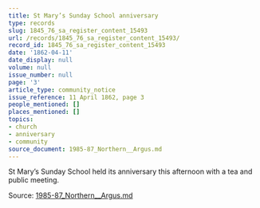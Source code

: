```yaml
---
title: St Mary’s Sunday School anniversary
type: records
slug: 1845_76_sa_register_content_15493
url: /records/1845_76_sa_register_content_15493/
record_id: 1845_76_sa_register_content_15493
date: '1862-04-11'
date_display: null
volume: null
issue_number: null
page: '3'
article_type: community_notice
issue_reference: 11 April 1862, page 3
people_mentioned: []
places_mentioned: []
topics:
- church
- anniversary
- community
source_document: 1985-87_Northern__Argus.md
---
```


St Mary’s Sunday School held its anniversary this afternoon with a tea and public meeting.

Source: [1985-87_Northern__Argus.md](/downloads/markdown/1985-87_Northern__Argus.md)
